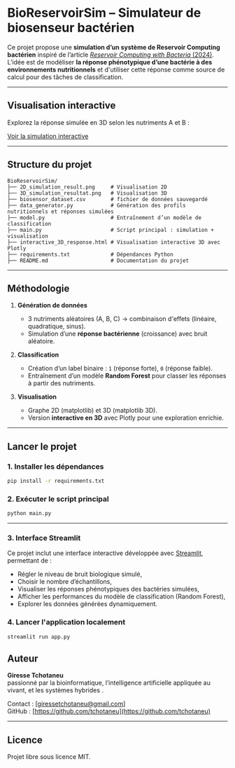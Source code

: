 # BioReservoirSim – Simulateur de biosenseur bactérien

Ce projet propose une **simulation d’un système de Reservoir Computing bactérien** inspiré de l’article [_Reservoir Computing with Bacteria_ (2024)](https://www.biorxiv.org/content/10.1101/2024.09.12.612674v1).  
L’idée est de modéliser **la réponse phénotypique d’une bactérie à des environnements nutritionnels** et d'utiliser cette réponse comme source de calcul pour des tâches de classification.

---

##  Visualisation interactive

 Explorez la réponse simulée en 3D selon les nutriments A et B :

 [Voir la simulation interactive](https://tchotaneu.github.io/BioReservoirSim/interactive_3D_response.html)

---

## Structure du projet

```
BioReservoirSim/
├── 2D_simulation_result.png     # Visualisation 2D 
├── 3D_simulation_resultat.png   # Visualisation 3D 
├── biosensor_dataset.csv        # fichier de données sauvegardé 
├── data_generator.py            # Génération des profils nutritionnels et réponses simulées
├── model.py                     # Entraînement d’un modèle de classification
├── main.py                      # Script principal : simulation + visualisation
├── interactive_3D_response.html # Visualisation interactive 3D avec Plotly
├── requirements.txt             # Dépendances Python
├── README.md                    # Documentation du projet
```

---

## Méthodologie

1. **Génération de données**  
   - 3 nutriments aléatoires (A, B, C) → combinaison d'effets (linéaire, quadratique, sinus).
   - Simulation d’une **réponse bactérienne** (croissance) avec bruit aléatoire.

2. **Classification**  
   - Création d’un label binaire : `1` (réponse forte), `0` (réponse faible).
   - Entraînement d’un modèle **Random Forest** pour classer les réponses à partir des nutriments.

3. **Visualisation**
   - Graphe 2D (matplotlib) et 3D (matplotlib 3D).
   - Version **interactive en 3D** avec Plotly pour une exploration enrichie.

---

##  Lancer le projet

### 1. Installer les dépendances
```bash
pip install -r requirements.txt
```

### 2. Exécuter le script principal
```bash
python main.py
```

---

### 3. Interface Streamlit

Ce projet inclut une interface interactive développée avec [Streamlit](https://streamlit.io/), permettant de :

- Régler le niveau de bruit biologique simulé,
- Choisir le nombre d’échantillons,
- Visualiser les réponses phénotypiques des bactéries simulées,
- Afficher les performances du modèle de classification (Random Forest),
- Explorer les données générées dynamiquement.

### 4. Lancer l'application localement
```bash
streamlit run app.py
```

##  Auteur

**Giresse Tchotaneu**  
passionné par la bioinformatique, l’intelligence artificielle appliquée au vivant, et les systèmes hybrides .

Contact : [giressetchotaneu@gmail.com]  
GitHub : [https://github.com/tchotaneu](https://github.com/tchotaneu)

---

##  Licence

Projet libre sous licence MIT.